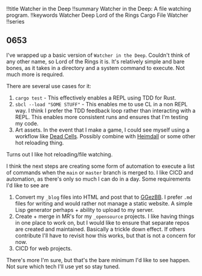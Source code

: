 !!title Watcher in the Deep
!!summary Watcher in the Deep: A file watching program.
!!keywords Watcher Deep Lord of the Rings Cargo File Watcher
!!series

## 0653

I've wrapped up a basic version of `Watcher in the Deep`. Couldn't think of any other name, so Lord of the Rings it is. It's relatively simple and bare bones, as it takes in a directory and a system command to execute. Not much more is required.

There are several use cases for it:

1) `cargo test` - This effectively enables a REPL using TDD for Rust.
2) `sbcl --load "SOME STUFF"` - This enables me to use CL in a non REPL way. I think I prefer the TDD feedback loop rather than interacting with a REPL. This enables more consistent runs and ensures that I'm testing my code.
3) Art assets. In the event that I make a game, I could see myself using a workflow like [Dead Cells](https://www.gamasutra.com/view/news/313026/Art_Design_Deep_Dive_Using_a_3D_pipeline_for_2D_animation_in_Dead_Cells.php). Possibly combine with [Heimdall](https://github.com/ericrobolson/Heimdall) or some other hot reloading thing.

Turns out I like hot reloading/file watching. 

I think the next steps are creating some form of automation to execute a list of commands when the `main` or `master` branch is merged to. I like CICD and automation, as there's only so much I can do in a day. Some requirements I'd like to see are 
1) Convert my `_blog` files into HTML and post that to [GGezBB](https://www.ggezbb.fun/). I prefer `.md` files for writing and would rather not manage a static website. A simple Lisp generator perhaps + ability to upload to my server.
2) Create + merge in MR's for my `_opensource` projects. I like having things in one place to work on, but I would like to ensure that separate repos are created and maintained. Basically a trickle down effect. If others contribute I'll have to revisit how this works, but that is not a concern for now.
3) CICD for web projects.

There's more I'm sure, but that's the bare minimum I'd like to see happen. Not sure which tech I'll use yet so stay tuned.

